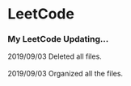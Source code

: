 # LeetCode
### My LeetCode Updating...

2019/09/03   Deleted all files.<br><br>
2019/09/03   Organized all the files.
